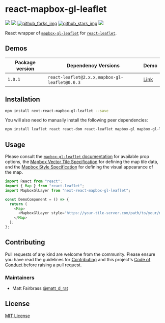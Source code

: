 # react-mapbox-gl-leaflet

[![][travis_img]][travis_url] [![][github_issues_img]][github_issues_url] [![github_forks_img]][github_forks_url] [![github_stars_img]][github_stars_url] [![][license_img]][license_url]

React wrapper of [`mapbox-gl-leaflet`][url-mapbox-gl-leaflet] for [`react-leaflet`][url-react-leaflet].

## Demos

| Package version | Dependency Versions                              | Demo             |
| --------------- | ------------------------------------------------ | ---------------- |
| `1.0.1`         | `react-leaflet@2.x.x`, `mapbox-gl-leaflet@0.0.3` | [Link][url-demo] |

## Installation

```bash
npm install next-react-mapbox-gl-leaflet --save
```

You will also need to manually install the following peer dependencies:

```bash
npm install leaflet react react-dom react-leaflet mapbox-gl mapbox-gl-leaflet --save
```

## Usage

Please consult the [`mapbox-gl-leaflet` documentation][url-mapbox-gl-leaflet] for available prop options, the [Mapbox Vector Tile Specification][url-mapbox-vector-tile-specification] for defining the map tile data, and the [Mapbox Style Specification][url-mapbox-style-specification] for defining the visual appearance of the map.

```javascript
import React from "react";
import { Map } from "react-leaflet";
import MapboxGlLayer from "next-react-mapbox-gl-leaflet";

const DemoComponent = () => {
  return (
    <Map>
      <MapboxGlLayer style="https://your-tile-server.com/path/to/your/map-style.json" />
    </Map>
  );
};
```

## Contributing

Pull requests of any kind are welcome from the community. Please ensure you have read the guidelines for [Contributing][url-contributing] and this project's [Code of Conduct][url-code-of-conduct] before raising a pull request.

### Maintainers

- Matt Fairbrass [@matt_d_rat][url-twitter]

## License

[MIT License][license_url]

[url-mapbox-gl-leaflet]: https://github.com/mapbox/mapbox-gl-leaflet
[url-react-leaflet]: https://react-leaflet.js.org/
[url-mapbox-vector-tile-specification]: https://docs.mapbox.com/vector-tiles/specification/
[url-mapbox-style-specification]: https://docs.mapbox.com/mapbox-gl-js/style-spec/
[url-demo]: https://mongodb-js.github.io/react-mapbox-gl-leaflet
[url-twitter]: https://twitter.com/matt_d_rat
[url-contributing]: CONTRIBUTING.md
[url-code-of-conduct]: CODE_OF_CONDUCT.md
[img-screenshot]: src/demo/assets/images/screenshot.png "Result of applying middle truncation to the text"
[license_img]: https://img.shields.io/github/license/mongodb-js/react-mapbox-gl-leaflet.svg
[license_url]: https://github.com/mongodb-js/react-mapbox-gl-leaflet/blob/master/LICENSE
[github_issues_img]: https://img.shields.io/github/issues/mongodb-js/react-mapbox-gl-leaflet.svg
[github_issues_url]: https://github.com/mongodb-js/react-mapbox-gl-leaflet/issues
[github_forks_img]: https://img.shields.io/github/forks/mongodb-js/react-mapbox-gl-leaflet.svg
[github_forks_url]: https://github.com/mongodb-js/react-mapbox-gl-leaflet/network
[github_stars_img]: https://img.shields.io/github/stars/mongodb-js/react-mapbox-gl-leaflet.svg
[github_stars_url]: https://github.com/mongodb-js/react-mapbox-gl-leaflet/stargazers
[travis_img]: https://img.shields.io/travis/mongodb-js/react-mapbox-gl-leaflet.svg?style=flat-square
[travis_url]: https://travis-ci.org/mongodb-js/react-mapbox-gl-leaflet
